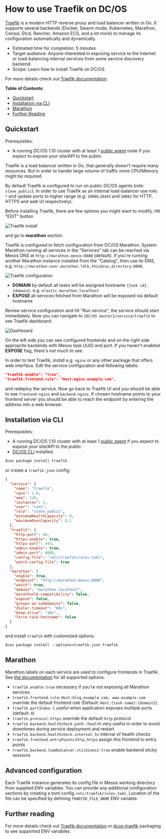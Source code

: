 # How to use Traefik on DC/OS

[Traefik](https://traefik.io) is a modern HTTP reverse proxy and load balancer written in Go. It supports several backends (Docker, Swarm mode, Kubernetes, Marathon, Consul, Etcd, Rancher, Amazon ECS, and a lot more) to manage its configuration automatically and dynamically.

- Estimated time for completion: 5 minutes
- Target audience: Anyone interested in exposing service to the Internet or load-balancing internal services from some service discovery backend.
- Scope: Learn how to install Traefik on DC/OS

For more details check out [Traefik documentation](https://docs.traefik.io).

**Table of Contents**:

- [Quickstart](#quickstart)
- [Installation via CLI](#installation-via-cli)
- [Marathon](#marathon)
- [Further Reading](#further-reading)

## Quickstart

Prerequisites:

- A running DC/OS 1.10 cluster with at least 1 [public agent](https://dcos.io/docs/1.10/overview/concepts/#public-agent-node) node if you expect to expose your site/API to the public.

Traefik is a load balancer written in Go, that generally doesn't require many resources. But in order to handle large volume of traffic more CPU/Memory might be required.

By default Traefik is configured to run on public DC/OS agents (role: `slave_public`). In order to use Traefik as an internal load-balancer use role: `*` and update ports to higher range (e.g. `10080`,`10443` and `10081` for HTTP, HTTPS and web UI respectively).

Before installing Traefik, there are few options you might want to modify. Hit "EDIT" button

![Traefik install](img/traefik-service.png)

and go to **marathon** section.

Traefik is configured to fetch configuration from DC/OS Marathon. System Marathon running all services in the "Services" tab can be reached via Mesos DNS at `http://marathon.mesos:8080` (default). If you're running another Marathon instance installed from the "Catalog", then use its DNS, e.g. `http://marathon-user.marathon.l4lb.thisdcos.directory:8080`.

![Traefik configuration](img/traefik-config.png)

* **DOMAIN** by default all tasks will be assigned hostname `{task id}.{domain}`. e.g. `elastic.marathon.localhost`
* **EXPOSE** all services fetched from Marathon will be exposed via default hostname

Review service configuration and hit "Run service", the service should start immediately. Now you can navigate to `{DC/OS master}/service/traefik` to see Traefik dashboard:

![Dashboard](img/dashboard.png)

On the left side you can see configured frontends and on the right side approprite backends with Mesos task UUID and port. If you haven't enabled **EXPOSE** flag, there's not much to see.

In order to test Traefik, install e.g. `nginx` or any other package that offers web interface. Edit the service configuration and following labels:

```json
"traefik.enable": "true",
"traefik.frontend.rule": "Host:nginx.example.com",
```

and redeploy the service. Now go back to Traefik UI and you should be able to see `frontend-nginx` and `backend-nginx`. If chosen hostname points to your frontend server you should be able to reach the endpoint by entering the address into a web browser.


## Installation via CLI

Prerequisites:

- A running DC/OS 1.10 cluster with at least 1 [public agent](https://dcos.io/docs/1.10/overview/concepts/#public-agent-node) if you expect to expose your site/API to the public.
- [DC/OS CLI](https://dcos.io/docs/1.10/cli/install/) installed.

```bash
dcos package install traefik
```

or create a `traefik.json` config:
```json
{
  "service": {
    "name": "traefik",
    "cpus": 1.0,
    "mem": 128,
    "instances": 1,
    "user": "root",
    "role": "slave_public",
    "minimumHealthCapacity": 0,
    "maximumOverCapacity": 0.2
  },
  "traefik": {
    "http-port": 80,
    "https-enable": true,
    "https-port": 443,
    "admin-enable": true,
    "admin-port": 8080,
    "config-file": "/etc/traefik/rules.toml",
    "watch-config-file": true
  },
  "marathon": {
    "enable": true,
    "endpoint": "http://marathon.mesos:8080",
    "watch": true,
    "domain": "marathon.localhost",
    "marathonlb-compatibility": false,
    "expose": false,
    "groups-as-subdomains": false,
    "dialer-timeout": "60s",
    "keep-alive": "10s",
    "force-task-hostname": false
  }
}
```

and install `traefik` with customized options:
```
dcos package install --options=traefik.json traefik
```

## Marathon

Marathon labels on each service are used to configure frontends in Traefik. See [the documentation](https://docs.traefik.io/configuration/backends/marathon/#on-containers) for all supported options.

* `traefik.enable`: `true` necessary if you're not exposing all Marathon services
* `traefik.frontend.rule`: `Host:blog.example.com, www.example.com` override the default frontend rule (Default: `Host:{task name}.{domain}`).
* `traefik.portIndex`: `1` useful when application exposes multiple ports (default: `0`)
* `traefik.protocol`: `https` override the default `http` protocol
* `traefik.backend.healthcheck.path`: `/health` very useful in order to avoid downtimes during service deployment and restart
* `traefik.backend.healthcheck.interval`: `5s` interval of health checks
* `traefik.frontend.entryPoints`:`http,https` assign this frontend to entry points
* `traefik.backend.loadbalancer.stickiness`: `true`	enable backend sticky sessions

## Advanced configuration

Each Traefik instance generates its config file in Mesos working directory from supplied ENV variables. You can provide any additional configuration sections by creating a toml config `/etc/traefik/rules.toml`. Location of the file can be specified by defining `TRAEFIK_FILE_NAME` ENV variable.

## Further reading

For more details check out [Traefik documentation](https://docs.traefik.io) or [dcos-traefik](https://github.com/deric/dcos-traefik) packaging to see supported ENV variables.